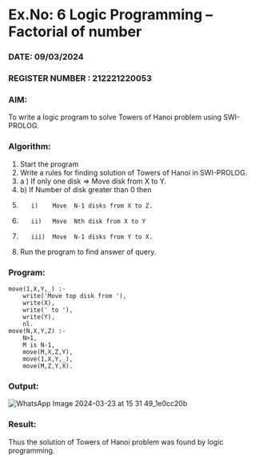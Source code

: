 # Ex.No: 6   Logic Programming – Factorial of number   
### DATE: 09/03/2024                                                                           
### REGISTER NUMBER : 212221220053
### AIM: 
To  write  a logic program  to solve Towers of Hanoi problem  using SWI-PROLOG. 
### Algorithm:
1. Start the program
2.  Write a rules for finding solution of Towers of Hanoi in SWI-PROLOG.
3.  a )	If only one disk  => Move disk from X to Y.
4.  b)	If Number of disk greater than 0 then
5.        i)	Move  N-1 disks from X to Z.
6.        ii)	Move  Nth disk from X to Y
7.        iii)	Move  N-1 disks from Y to X.
8. Run the program  to find answer of  query.

### Program:
```
move(1,X,Y,_) :-  
    write('Move top disk from '), 
    write(X), 
    write(' to '), 
    write(Y), 
    nl. 
move(N,X,Y,Z) :- 
    N>1, 
    M is N-1, 
    move(M,X,Z,Y), 
    move(1,X,Y,_), 
    move(M,Z,Y,X).
```

### Output:

![WhatsApp Image 2024-03-23 at 15 31 49_1e0cc20b](https://github.com/snoopydj911/AI_Lab_2023-24/assets/122033587/8a319588-3eac-4e60-b062-562fcb48b1c9)


### Result:
Thus the solution of Towers of Hanoi problem was found by logic programming.
